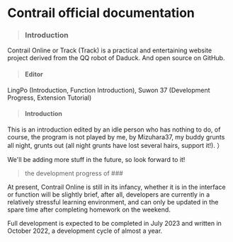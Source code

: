 # Contrail official documentation

>### Introduction

Contrail Online or Track (Track) is a practical and entertaining website project derived from the QQ robot of Daduck. And open source on GitHub.

>#### Editor

LingPo (Introduction, Function Introduction), Suwon 37 (Development Progress, Extension Tutorial)

>#### Introduction

This is an introduction edited by an idle person who has nothing to do, of course, the program is not played by me, by Mizuhara37, my buddy grunts all night, grunts out (all night grunts have lost several hairs, support it!). ）

We'll be adding more stuff in the future, so look forward to it!

> the development progress of ###

At present, Contrail Online is still in its infancy, whether it is in the interface or function will be slightly brief, after all, developers are currently in a relatively stressful learning environment, and can only be updated in the spare time after completing homework on the weekend.

Full development is expected to be completed in July 2023 and written in October 2022, a development cycle of almost a year.

